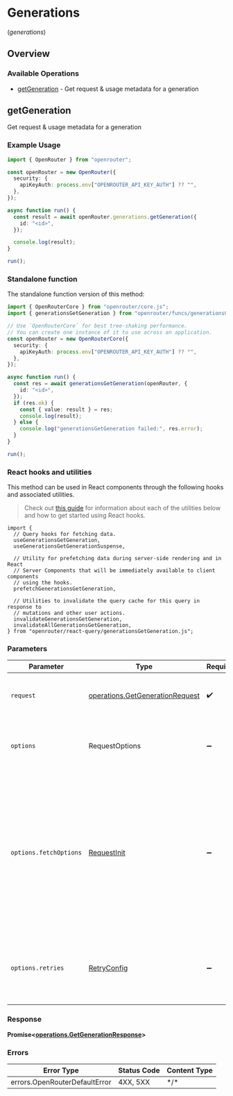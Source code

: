 # Generations
(*generations*)

## Overview

### Available Operations

* [getGeneration](#getgeneration) - Get request & usage metadata for a generation

## getGeneration

Get request & usage metadata for a generation

### Example Usage

<!-- UsageSnippet language="typescript" operationID="get_/generation" method="get" path="/generation" -->
```typescript
import { OpenRouter } from "openrouter";

const openRouter = new OpenRouter({
  security: {
    apiKeyAuth: process.env["OPENROUTER_API_KEY_AUTH"] ?? "",
  },
});

async function run() {
  const result = await openRouter.generations.getGeneration({
    id: "<id>",
  });

  console.log(result);
}

run();
```

### Standalone function

The standalone function version of this method:

```typescript
import { OpenRouterCore } from "openrouter/core.js";
import { generationsGetGeneration } from "openrouter/funcs/generationsGetGeneration.js";

// Use `OpenRouterCore` for best tree-shaking performance.
// You can create one instance of it to use across an application.
const openRouter = new OpenRouterCore({
  security: {
    apiKeyAuth: process.env["OPENROUTER_API_KEY_AUTH"] ?? "",
  },
});

async function run() {
  const res = await generationsGetGeneration(openRouter, {
    id: "<id>",
  });
  if (res.ok) {
    const { value: result } = res;
    console.log(result);
  } else {
    console.log("generationsGetGeneration failed:", res.error);
  }
}

run();
```

### React hooks and utilities

This method can be used in React components through the following hooks and
associated utilities.

> Check out [this guide][hook-guide] for information about each of the utilities
> below and how to get started using React hooks.

[hook-guide]: ../../../REACT_QUERY.md

```tsx
import {
  // Query hooks for fetching data.
  useGenerationsGetGeneration,
  useGenerationsGetGenerationSuspense,

  // Utility for prefetching data during server-side rendering and in React
  // Server Components that will be immediately available to client components
  // using the hooks.
  prefetchGenerationsGetGeneration,
  
  // Utilities to invalidate the query cache for this query in response to
  // mutations and other user actions.
  invalidateGenerationsGetGeneration,
  invalidateAllGenerationsGetGeneration,
} from "openrouter/react-query/generationsGetGeneration.js";
```

### Parameters

| Parameter                                                                                                                                                                      | Type                                                                                                                                                                           | Required                                                                                                                                                                       | Description                                                                                                                                                                    |
| ------------------------------------------------------------------------------------------------------------------------------------------------------------------------------ | ------------------------------------------------------------------------------------------------------------------------------------------------------------------------------ | ------------------------------------------------------------------------------------------------------------------------------------------------------------------------------ | ------------------------------------------------------------------------------------------------------------------------------------------------------------------------------ |
| `request`                                                                                                                                                                      | [operations.GetGenerationRequest](../../models/operations/getgenerationrequest.md)                                                                                             | :heavy_check_mark:                                                                                                                                                             | The request object to use for the request.                                                                                                                                     |
| `options`                                                                                                                                                                      | RequestOptions                                                                                                                                                                 | :heavy_minus_sign:                                                                                                                                                             | Used to set various options for making HTTP requests.                                                                                                                          |
| `options.fetchOptions`                                                                                                                                                         | [RequestInit](https://developer.mozilla.org/en-US/docs/Web/API/Request/Request#options)                                                                                        | :heavy_minus_sign:                                                                                                                                                             | Options that are passed to the underlying HTTP request. This can be used to inject extra headers for examples. All `Request` options, except `method` and `body`, are allowed. |
| `options.retries`                                                                                                                                                              | [RetryConfig](../../lib/utils/retryconfig.md)                                                                                                                                  | :heavy_minus_sign:                                                                                                                                                             | Enables retrying HTTP requests under certain failure conditions.                                                                                                               |

### Response

**Promise\<[operations.GetGenerationResponse](../../models/operations/getgenerationresponse.md)\>**

### Errors

| Error Type                    | Status Code                   | Content Type                  |
| ----------------------------- | ----------------------------- | ----------------------------- |
| errors.OpenRouterDefaultError | 4XX, 5XX                      | \*/\*                         |